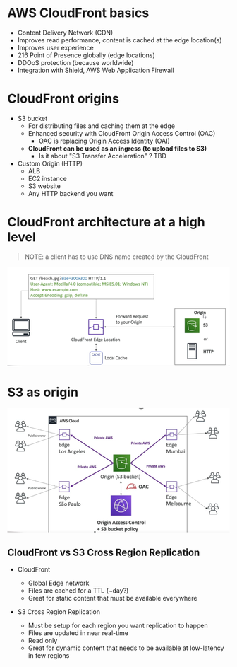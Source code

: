 # AWS CloudFront basics

* Content Delivery Network (CDN)
* Improves read performance, content is cached at the edge location(s)
* Improves user experience
* 216 Point of Presence globally (edge locations)
* DDOoS protection (because worldwide)
* Integration with Shield, AWS Web Application Firewall


# CloudFront origins

* S3 bucket
  * For distributing files and caching them at the edge
  * Enhanced security with CloudFront Origin Access Control (OAC)
    * OAC is replacing Origin Access Identity (OAI)
  * **CloudFront can be used as an ingress (to upload files to S3)**
    * Is it about "S3 Transfer Acceleration" ? TBD
* Custom Origin (HTTP)
  * ALB
  * EC2 instance
  * S3 website
  * Any HTTP backend you want

# CloudFront architecture at a high level 

>NOTE: a client has to use DNS name created by the CloudFront

![01-cloudFront-arch.png](./images/01-cloudFront-arch.png)


# S3 as origin

![02-cloudFront-arch.png](./images/02-cloudFront-arch.png)

## CloudFront vs S3 Cross Region Replication

* CloudFront
  * Global Edge network
  * Files are cached for a TTL (~day?)
  * Great for static content that must be available everywhere

* S3 Cross Region Replication
  * Must be setup for each region you want replication to happen
  * Files are updated in near real-time
  * Read only
  * Great for dynamic content that needs to be available at low-latency in few regions


